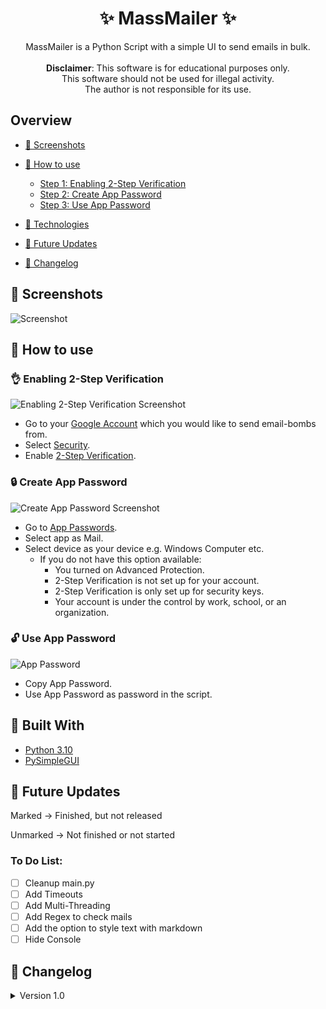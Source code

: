 <h1 align="center"><project-name> ✨ MassMailer ✨ </h1>

<p align="center"><project-description>
MassMailer is a Python Script with a simple UI to send emails in bulk. <br/><br/>
<b>Disclaimer</b>: This software is for educational purposes only. <br/> 
This software should not be used for illegal activity. <br/>
The author is not responsible for its use.
</p>

## Overview

- [📸 Screenshots](#-screenshots)
  
- [🧠 How to use](#-how-to-use)
  - [Step 1: Enabling 2-Step Verification](#-enabling-2-step-verification)
  - [Step 2: Create App Password](#-create-app-password)
  - [Step 3: Use App Password](#-use-app-password)
  
- [🤖 Technologies](#-built-with)
  
- [🔮 Future Updates](#-future-updates)
  
- [📝 Changelog](#-changelog)
  
## 📸 Screenshots

![Screenshot](https://raw.githubusercontent.com/GarvinSchaub/MassMailer/master/assets/text.PNG)

## 🧠 How to use

### 👌 Enabling 2-Step Verification
![Enabling 2-Step Verification Screenshot](https://raw.githubusercontent.com/GarvinSchaub/MassMailer/master/assets/68747470733a2f2f692e696d6775722e636f6d2f3174554e7273752e706e67.png)
- Go to your [Google Account](https://myaccount.google.com/) which you would like to send email-bombs from.
- Select [Security](https://myaccount.google.com/security).
- Enable [2-Step Verification](https://myaccount.google.com/signinoptions/two-step-verification).

### 🔒 Create App Password
![Create App Password Screenshot](https://raw.githubusercontent.com/GarvinSchaub/MassMailer/master/assets/68747470733a2f2f692e696d6775722e636f6d2f4b6455354572702e706e67.png)
- Go to [App Passwords](https://myaccount.google.com/apppasswords).
- Select app as Mail.
- Select device as your device e.g. Windows Computer etc.
  - If you do not have this option available:
    - You turned on Advanced Protection.
    - 2-Step Verification is not set up for your account.
    - 2-Step Verification is only set up for security keys.
    - Your account is under the control by work, school, or an organization.

### 🔓 Use App Password
![App Password](https://raw.githubusercontent.com/GarvinSchaub/MassMailer/master/assets/68747470733a2f2f692e696d6775722e636f6d2f6b726b6e3545582e706e67.png)
- Copy App Password.
- Use App Password as password in the script.

## 🤖 Built With

- [Python 3.10](https://www.python.org/)
- [PySimpleGUI](https://github.com/PySimpleGUI/PySimpleGUI)

## 🔮 Future Updates

Marked -> Finished, but not released

Unmarked -> Not finished or not started

### To Do List:
  
- [ ] Cleanup main.py
- [ ] Add Timeouts
- [ ] Add Multi-Threading
- [ ] Add Regex to check mails
- [ ] Add the option to style text with markdown
- [ ] Hide Console

## 📝 Changelog
  
  <details>
    <summary>Version 1.0</summary>
    
    Initial Release!

  </details>
